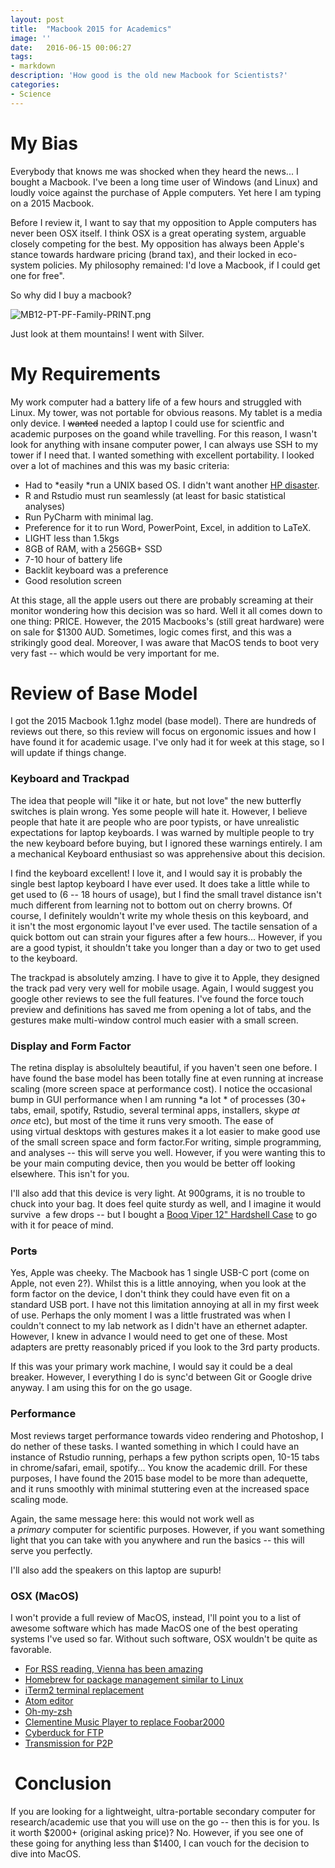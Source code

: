 ```yaml
---
layout: post
title:  "Macbook 2015 for Academics"
image: ''
date:   2016-06-15 00:06:27
tags:
- markdown
description: 'How good is the old new Macbook for Scientists?'
categories:
- Science 
---
```


My Bias
=======

Everybody that knows me was shocked when they heard the news... I bought a Macbook. I've been a long time user of Windows (and Linux) and loudly voice against the purchase of Apple computers. Yet here I am typing on a 2015 Macbook.

Before I review it, I want to say that my opposition to Apple computers has never been OSX itself. I think OSX is a great operating system, arguable closely competing for the best. My opposition has always been Apple's stance towards hardware pricing (brand tax), and their locked in eco-system policies. My philosophy remained: I'd love a Macbook, if I could get one for free".

So why did I buy a macbook?

![MB12-PT-PF-Family-PRINT.png](http://www.humanfactors.io/wp-content/uploads/2016/06/2400x1325xMB12-PT-PF-Family-PRINT.png.pagespeed.ic.qEUR9S4lNh.png)

Just look at them mountains! I went with Silver.

My Requirements
===============

My work computer had a battery life of a few hours and struggled with Linux. My tower, was not portable for obvious reasons. My tablet is a media only device. I ~~wanted~~ needed a laptop I could use for scientfic and academic purposes on the goand while travelling. For this reason, I wasn't look for anything with insane computer power, I can always use SSH to my tower if I need that. I wanted something with excellent portability. I looked over a lot of machines and this was my basic criteria:

-   Had to *easily *run a UNIX based OS. I didn't want another [HP disaster](http://www.humanfactors.io/bootable-usb-on-hp-pavilion-g6/).
-   R and Rstudio must run seamlessly (at least for basic statistical analyses)
-   Run PyCharm with minimal lag.
-   Preference for it to run Word, PowerPoint, Excel, in addition to LaTeX.
-   LIGHT less than 1.5kgs
-   8GB of RAM, with a 256GB+ SSD
-   7-10 hour of battery life
-   Backlit keyboard was a preference
-   Good resolution screen

At this stage, all the apple users out there are probably screaming at their monitor wondering how this decision was so hard. Well it all comes down to one thing: PRICE. However, the 2015 Macbooks's (still great hardware) were on sale for $1300 AUD. Sometimes, logic comes first, and this was a strikingly good deal. Moreover, I was aware that MacOS tends to boot very very fast -- which would be very important for me.

Review of Base Model
====================

I got the 2015 Macbook 1.1ghz model (base model). There are hundreds of reviews out there, so this review will focus on ergonomic issues and how I have found it for academic usage. I've only had it for week at this stage, so I will update if things change.

### Keyboard and Trackpad

The idea that people will "like it or hate, but not love" the new butterfly switches is plain wrong. Yes some people will hate it. However, I believe people that hate it are people who are poor typists, or have unrealistic expectations for laptop keyboards. I was warned by multiple people to try the new keyboard before buying, but I ignored these warnings entirely. I am a mechanical Keyboard enthusiast so was apprehensive about this decision.

I find the keyboard excellent! I love it, and I would say it is probably the single best laptop keyboard I have ever used. It does take a little while to get used to (6 -- 18 hours of usage), but I find the small travel distance isn't much different from learning not to bottom out on cherry browns. Of course, I definitely wouldn't write my whole thesis on this keyboard, and it isn't the most ergonomic layout I've ever used. The tactile sensation of a quick bottom out can strain your figures after a few hours... However, if you are a good typist, it shouldn't take you longer than a day or two to get used to the keyboard.

The trackpad is absolutely amzing. I have to give it to Apple, they designed the track pad very very well for mobile usage. Again, I would suggest you google other reviews to see the full features. I've found the force touch preview and definitions has saved me from opening a lot of tabs, and the gestures make multi-window control much easier with a small screen.

### Display and Form Factor

The retina display is absolultely beautiful, if you haven't seen one before. I have found the base model has been totally fine at even running at increase scaling (more screen space at performance cost). I notice the occasional bump in GUI performance when I am running *a lot * of processes (30+ tabs, email, spotify, Rstudio, several terminal apps, installers, skype *at once* etc), but most of the time it runs very smooth. The ease of using virtual desktops with gestures makes it a lot easier to make good use of the small screen space and form factor.For writing, simple programming, and analyses -- this will serve you well. However, if you were wanting this to be your main computing device, then you would be better off looking elsewhere. This isn't for you.

I'll also add that this device is very light. At 900grams, it is no trouble to chuck into your bag. It does feel quite sturdy as well, and I imagine it would survive  a few drops -- but I bought a [Booq Viper 12" Hardshell Case](http://www.booqbags.com/products/viper-hardcase-macbook-chromebook-protective-case) to go with it for peace of mind.

### Port~~s~~

Yes, Apple was cheeky. The Macbook has 1 single USB-C port (come on Apple, not even 2?). Whilst this is a little annoying, when you look at the form factor on the device, I don't think they could have even fit on a standard USB port. I have not this limitation annoying at all in my first week of use. Perhaps the only moment I was a little frustrated was when I couldn't connect to my lab network as I didn't have an ethernet adapter. However, I knew in advance I would need to get one of these. Most adapters are pretty reasonably priced if you look to the 3rd party products.

If this was your primary work machine, I would say it could be a deal breaker. However, I everything I do is sync'd between Git or Google drive anyway. I am using this for on the go usage.

### Performance

Most reviews target performance towards video rendering and Photoshop, I do nether of these tasks. I wanted something in which I could have an instance of Rstudio running, perhaps a few python scripts open, 10-15 tabs in chrome/safari, email, spotify... You know the academic drill. For these purposes, I have found the 2015 base model to be more than adequette, and it runs smoothly with minimal stuttering even at the increased space scaling mode.

Again, the same message here: this would not work well as a *primary* computer for scientific purposes. However, if you want something light that you can take with you anywhere and run the basics -- this will serve you perfectly.

I'll also add the speakers on this laptop are supurb!

### OSX (MacOS)

I won't provide a full review of MacOS, instead, I'll point you to a list of awesome software which has made MacOS one of the best operating systems I've used so far. Without such software, OSX wouldn't be quite as favorable.

-   [For RSS reading, Vienna has been amazing](http://www.vienna-rss.org/)
-   [Homebrew for package management similar to Linux](http://brew.sh/)
-   [iTerm2 terminal replacement](https://www.iterm2.com/)
-   [Atom editor](https://atom.io/)
-   [Oh-my-zsh](http://ohmyz.sh/)
-   [Clementine Music Player to replace Foobar2000](https://www.clementine-player.org/)
-   [Cyberduck for FTP](http://cyberduck.ch/)
-   [Transmission for P2P](http://transmission/)

 Conclusion
===========

If you are looking for a lightweight, ultra-portable secondary computer for research/academic use that you will use on the go -- then this is for you. Is it worth $2000+ (original asking price)? No. However, if you see one of these going for anything less than $1400, I can vouch for the decision to dive into MacOS.
